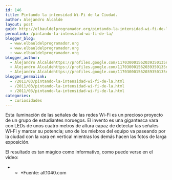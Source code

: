 ```yaml
---
id: 146
title: Pintando la intensidad Wi-Fi de la Ciudad.
author: Alejandro Alcalde
layout: post
guid: http://elbauldelprogramador.org/pintando-la-intensidad-wi-fi-de-la-ciudad/
permalink: /pintando-la-intensidad-wi-fi-de-la/
blogger_blog:
  - www.elbauldelprogramador.org
  - www.elbauldelprogramador.org
  - www.elbauldelprogramador.org
blogger_author:
  - Alejandro Alcaldehttps://profiles.google.com/117030001562039350135noreply@blogger.com
  - Alejandro Alcaldehttps://profiles.google.com/117030001562039350135noreply@blogger.com
  - Alejandro Alcaldehttps://profiles.google.com/117030001562039350135noreply@blogger.com
blogger_permalink:
  - /2011/03/pintando-la-intensidad-wi-fi-de-la.html
  - /2011/03/pintando-la-intensidad-wi-fi-de-la.html
  - /2011/03/pintando-la-intensidad-wi-fi-de-la.html
categories:
  - curiosidades
---
```

Esta iluminación de las señales de las redes Wi-Fi es un precioso proyecto de un grupo de estudiantes noruegos. El invento es una gigantesca vara con LEDs de unos cuatro metros de altura capaz de detectar las señales Wi-Fi y marcar su potencia; uno de los miebros del equipo va paseando por la ciudad con la vara en vertical mientras los demás hacen las fotos de larga exposición.

El resultado es tan mágico como informativo, como puede verse en el vídeo:  
<!--more-->

<div style="align:center;">
</div>

* * *Fuente: alt1040.com</p> 


